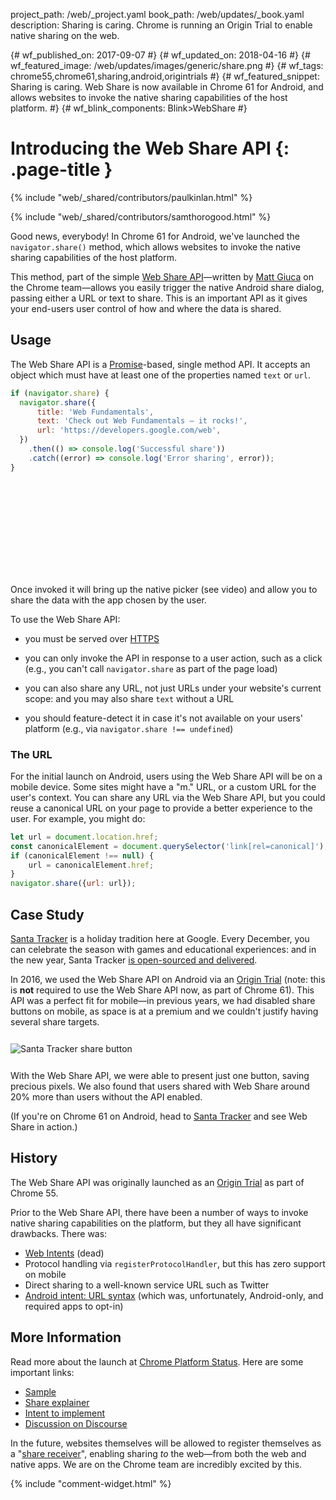 project_path: /web/_project.yaml
book_path: /web/updates/_book.yaml
description: Sharing is caring. Chrome is running an Origin Trial to enable native sharing on the web.

{# wf_published_on: 2017-09-07 #}
{# wf_updated_on: 2018-04-16 #}
{# wf_featured_image: /web/updates/images/generic/share.png #}
{# wf_tags: chrome55,chrome61,sharing,android,origintrials #}
{# wf_featured_snippet: Sharing is caring. Web Share is now available in Chrome 61 for Android, and allows websites to invoke the native sharing capabilities of the host platform. #}
{# wf_blink_components: Blink>WebShare #}

# Introducing the Web Share API {: .page-title }

{% include "web/_shared/contributors/paulkinlan.html" %}

{% include "web/_shared/contributors/samthorogood.html" %}

Good news, everybody! In Chrome 61 for Android, we've launched the `navigator.share()` method,
which allows websites to invoke the native sharing capabilities of the host platform.

This method, part of the simple [Web Share API](https://wicg.github.io/web-share/)—written by
[Matt Giuca](https://twitter.com/mgiuca) on the Chrome team—allows you easily trigger the native
Android share dialog, passing either a URL or text to share. This is an important API as it gives
your end-users user control of how and where the data is shared.

## Usage

The Web Share API is a
[Promise](/web/fundamentals/getting-started/primers/promises)-based, single method API.
It accepts an object which must have at least one of the properties named `text` or `url`.

```js
if (navigator.share) {
  navigator.share({
      title: 'Web Fundamentals',
      text: 'Check out Web Fundamentals — it rocks!',
      url: 'https://developers.google.com/web',
  })
    .then(() => console.log('Successful share'))
    .catch((error) => console.log('Error sharing', error));
}
```

<div class="video-wrapper">
  <iframe class="devsite-embedded-youtube-video" data-video-id="lhUzYxCvWew"
          data-autohide="1" data-showinfo="0" frameborder="0" allowfullscreen>
  </iframe>
</div>

Once invoked it will bring up the native picker (see video) and allow you to
share the data with the app chosen by the user.

<div class="clearfix"></div>

To use the Web Share API:

* you must be served over [HTTPS](https://www.chromium.org/Home/chromium-security/prefer-secure-origins-for-powerful-new-features)

* you can only invoke the API in response to a user action, such as a click
  (e.g., you can't call `navigator.share` as part of the page load)

* you can also share any URL, not just URLs under your website's current scope: and you
  may also share `text` without a URL

* you should feature-detect it in case it's not available on your users' platform
  (e.g., via `navigator.share !== undefined`)

### The URL

For the initial launch on Android, users using the Web Share API will be on a mobile device.
Some sites might have a "m." URL, or a custom URL for the user's context. You can share any URL
via the Web Share API, but you could reuse a canonical URL on your page to provide a better
experience to the user. For example, you might do:

```js
let url = document.location.href;
const canonicalElement = document.querySelector('link[rel=canonical]');
if (canonicalElement !== null) {
    url = canonicalElement.href;
}
navigator.share({url: url});
```

## Case Study

[Santa Tracker](https://santatracker.google.com) is a holiday tradition here at
Google. Every December, you can celebrate the season with games and educational
experiences: and in the new year, Santa Tracker [is open-sourced and delivered](https://developers.googleblog.com/2017/04/santa-tracker-open-sourced-and-delivered.html).

In 2016, we used the Web Share API on Android via an
[Origin Trial](https://github.com/GoogleChrome/OriginTrials/blob/gh-pages/developer-guide.md)
(note: this is **not** required to use the Web Share API now, as part of Chrome 61). This
API was a perfect fit for mobile—in previous years, we had disabled share buttons on mobile,
as space is at a premium and we couldn't justify having several share targets.

<img alt="Santa Tracker share button" src="/web/updates/images/2016/10/santa-phone.png"
  style="margin: 12px auto;"/>

With the Web Share API, we were able to present just one button, saving precious
pixels. We also found that users shared with Web Share around 20% more than users
without the API enabled.

(If you're on Chrome 61 on Android, head to
[Santa Tracker](https://santatracker.google.com) and see Web Share in action.)

## History

The Web Share API was originally launched as an
[Origin Trial](https://github.com/GoogleChrome/OriginTrials/blob/gh-pages/developer-guide.md)
as part of Chrome 55.

Prior to the Web Share API, there have been a number of ways to invoke native sharing
capabilities on the platform, but they all have significant drawbacks. There was:

* [Web Intents](https://en.wikipedia.org/wiki/Paul_Kinlan) (dead)
* Protocol handling via `registerProtocolHandler`, but this has zero support on mobile
* Direct sharing to a well-known service URL such as Twitter
* [Android intent: URL syntax](https://paul.kinlan.me/sharing-natively-on-android-from-the-web/)
  (which was, unfortunately, Android-only, and required apps to opt-in)

## More Information

Read more about the launch at
[Chrome Platform Status](https://www.chromestatus.com/features/5668769141620736). Here
are some important links:

* [Sample](https://github.com/mgiuca/web-share/blob/master/demos/share.html)
* [Share explainer](https://github.com/WICG/web-share/blob/master/docs/explainer.md)
* [Intent to implement](https://groups.google.com/a/chromium.org/forum/#!msg/blink-dev/1BOhy5av8MQ/8LqNvS5TAQAJ)
* [Discussion on Discourse](https://discourse.wicg.io/t/web-share-api-for-sharing-content-to-arbitrary-destination/1561/3)

In the future, websites themselves will be allowed to register themselves as a
"[share receiver](https://www.chromestatus.com/features/5662315307335680)", enabling
sharing _to_ the web—from both the web and native apps. We are on the Chrome team are incredibly
excited by this.

<link rel="alternate" type="application/rss+xml" title="Web Shows from Google Developers (RSS)" href="/web/shows/rss.xml">
<link rel="alternate" type="application/atom+xml" title="Web Shows from Google Developers (ATOM)" href="/web/shows/atom.xml">

{% include "comment-widget.html" %}
